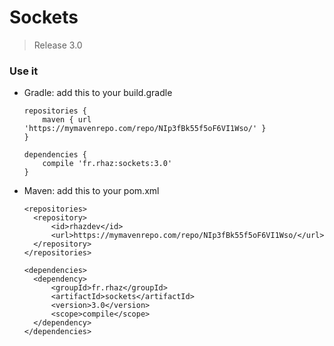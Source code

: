 # Sockets
> Release 3.0

### Use it

- Gradle: add this to your build.gradle

      repositories {
          maven { url 'https://mymavenrepo.com/repo/NIp3fBk55f5oF6VI1Wso/' }
      }

      dependencies {
          compile 'fr.rhaz:sockets:3.0'
      }


- Maven: add this to your pom.xml

      <repositories>
        <repository>
            <id>rhazdev</id>
            <url>https://mymavenrepo.com/repo/NIp3fBk55f5oF6VI1Wso/</url>
        </repository>
      </repositories>

      <dependencies>
        <dependency>
            <groupId>fr.rhaz</groupId>
            <artifactId>sockets</artifactId>
            <version>3.0</version>
            <scope>compile</scope>
        </dependency>
      </dependencies>

